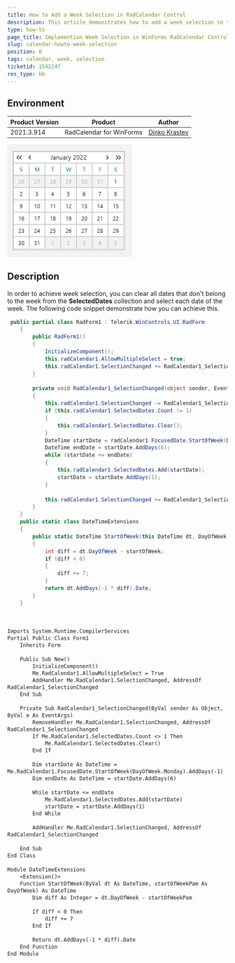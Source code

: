 ```yaml
---
title: How to Add a Week Selection in RadCalendar Control
description: This article demonstrates how to add a week selection to the RadCalendar
type: how-to
page_title: Implemention Week Selection in WinForms RadCalendar Control
slug: calendar-howto-week-selection
position: 0
tags: calendar, week, selection
ticketid: 1542247
res_type: kb
---
```


## Environment
|Product Version|Product|Author|
|----|----|----|
|2021.3.914|RadCalendar for WinForms|[Dinko Krastev](https://www.telerik.com/blogs/author/dinko-krastev)|

![add-button-to-header-cells 001](images/calendar-kb-week-selection.gif)

## Description

In order to achieve week selection, you can clear all dates that don't belong to the week from the __SelectedDates__ collection and select each date of the week. The following code snippet demonstrate how you can achieve this.


````C#
 public partial class RadForm1 : Telerik.WinControls.UI.RadForm
    {
        public RadForm1()
        {
            InitializeComponent();
            this.radCalendar1.AllowMultipleSelect = true;
            this.radCalendar1.SelectionChanged += RadCalendar1_SelectionChanged;
        }

        private void RadCalendar1_SelectionChanged(object sender, EventArgs e)
        {
            this.radCalendar1.SelectionChanged -= RadCalendar1_SelectionChanged;
            if (this.radCalendar1.SelectedDates.Count != 1)
            {
                this.radCalendar1.SelectedDates.Clear();
            }
            DateTime startDate = radCalendar1.FocusedDate.StartOfWeek(DayOfWeek.Monday).AddDays(-1);
            DateTime endDate = startDate.AddDays(6);
            while (startDate <= endDate)
            {
                this.radCalendar1.SelectedDates.Add(startDate);
                startDate = startDate.AddDays(1);
            }

            this.radCalendar1.SelectionChanged += RadCalendar1_SelectionChanged;
        }
    }
    public static class DateTimeExtensions
    {
        public static DateTime StartOfWeek(this DateTime dt, DayOfWeek startOfWeek)
        {
            int diff = dt.DayOfWeek - startOfWeek;
            if (diff < 0)
            {
                diff += 7;
            }
            return dt.AddDays(-1 * diff).Date;
        }
    }

        
````
````VB.NET
Imports System.Runtime.CompilerServices
Partial Public Class Form1
    Inherits Form

    Public Sub New()
        InitializeComponent()
        Me.RadCalendar1.AllowMultipleSelect = True
        AddHandler Me.RadCalendar1.SelectionChanged, AddressOf RadCalendar1_SelectionChanged
    End Sub

    Private Sub RadCalendar1_SelectionChanged(ByVal sender As Object, ByVal e As EventArgs)
        RemoveHandler Me.RadCalendar1.SelectionChanged, AddressOf RadCalendar1_SelectionChanged
        If Me.RadCalendar1.SelectedDates.Count <> 1 Then
            Me.RadCalendar1.SelectedDates.Clear()
        End If

        Dim startDate As DateTime = Me.RadCalendar1.FocusedDate.StartOfWeek(DayOfWeek.Monday).AddDays(-1)
        Dim endDate As DateTime = startDate.AddDays(6)

        While startDate <= endDate
            Me.RadCalendar1.SelectedDates.Add(startDate)
            startDate = startDate.AddDays(1)
        End While

        AddHandler Me.RadCalendar1.SelectionChanged, AddressOf RadCalendar1_SelectionChanged

    End Sub
End Class

Module DateTimeExtensions
    <Extension()>
    Function StartOfWeek(ByVal dt As DateTime, startOfWeekPam As DayOfWeek) As DateTime
        Dim diff As Integer = dt.DayOfWeek - startOfWeekPam

        If diff < 0 Then
            diff += 7
        End If

        Return dt.AddDays(-1 * diff).Date
    End Function
End Module

```` 

